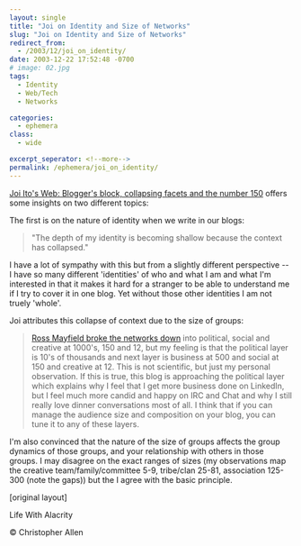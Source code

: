 ```yaml
---
layout: single
title: "Joi on Identity and Size of Networks"
slug: "Joi on Identity and Size of Networks"
redirect_from:
  - /2003/12/joi_on_identity/
date: 2003-12-22 17:52:48 -0700
# image: 02.jpg
tags: 
  - Identity
  - Web/Tech
  - Networks

categories:
  - ephemera
class:
  - wide

excerpt_seperator: <!--more-->
permalink: /ephemera/joi_on_identity/
---
```


[Joi Ito's Web: Blogger's block, collapsing facets and the number 150](http://joi.ito.com/archives/2003/12/23/bloggers_block_collapsing_facets_and_the_number_150.html) offers some insights on two different topics:

The first is on the nature of identity when we write in our blogs:

> "The depth of my identity is becoming shallow because the context has collapsed."

I have a lot of sympathy with this but from a slightly different perspective -- I have so many different 'identities' of who and what I am and what I'm interested in that it makes it hard for a stranger to be able to understand me if I try to cover it in one blog. Yet without those other identities I am not truely 'whole'.

Joi attributes this collapse of context due to the size of groups:

> [Ross Mayfield broke the networks down](http://radio.weblogs.com/0114726/2003/02/12.html#a284) into political, social and creative at 1000's, 150 and 12, but my feeling is that the political layer is 10's of thousands and next layer is business at 500 and social at 150 and creative at 12. This is not scientific, but just my personal observation. If this is true, this blog is approaching the political layer which explains why I feel that I get more business done on LinkedIn, but I feel much more candid and happy on IRC and Chat and why I still really love dinner conversations most of all. I think that if you can manage the audience size and composition on your blog, you can tune it to any of these layers.

I'm also convinced that the nature of the size of groups affects the group dynamics of those groups, and your relationship with others in those groups. I may disagree on the exact ranges of sizes (my observations map the creative team/family/committee 5-9, tribe/clan 25-81, association 125-300 (note the gaps)) but the I agree with the basic principle.

[original layout]

Life With Alacrity

© Christopher Allen